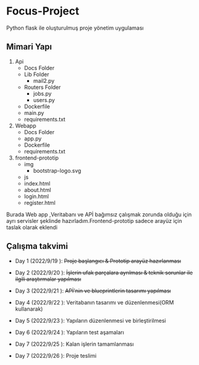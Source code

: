 # Focus-Project
Python flask ile oluşturulmuş proje yönetim uygulaması

## Mimari Yapı


1. Api
    * Docs Folder
    * Lib  Folder
        - mail2.py
    * Routers Folder
         - jobs.py
         - users.py
    * Dockerfile
    * main.py
    * requirements.txt
2. Webapp
    * Docs Folder
    * app.py
    * Dockerfile
    * requirements.txt
3. frontend-prototip
    * img
      - bootstrap-logo.svg
    * js
    * index.html
    * about.html
    * login.html
    * register.html

Burada Web app ,Veritabanı ve APİ bağımsız çalışmak zorunda olduğu için ayrı  servisler şeklinde  hazırladım.Frontend-prototip sadece arayüz için taslak olarak eklendi

 



## Çalışma takvimi

* Day 1 (2022/9/19 ): <s>Proje başlangıcı &  Prototip arayüz hazırlanması</s>
* Day 2 (2022/9/20 ): <s>İşlerin ufak parçalara ayrılması & teknik sorunlar ile ilgili araştırmalar yapılması </s>

* Day 3 (2022/9/21 ): <s>APİ'nin ve blueprintlerin tasarımı yapılması</s>

* Day 4 (2022/9/22 ): Veritabanın tasarımı ve düzenlenmesi(ORM kullanarak)

* Day 5 (2022/9/23 ): Yapıların düzenlenmesi ve birleştirilmesi 

* Day 6 (2022/9/24 ): Yapıların test aşamaları

* Day 7 (2022/9/25 ): Kalan işlerin tamamlanması
* Day 7 (2022/9/26 ): Proje teslimi
